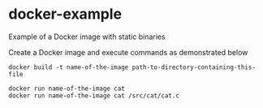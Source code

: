 # docker-example
Example of a Docker image with static binaries


Create a Docker image and execute commands as demonstrated below

```
docker build -t name-of-the-image path-to-directory-containing-this-file

docker run name-of-the-image cat
docker run name-of-the-image cat /src/cat/cat.c
```
